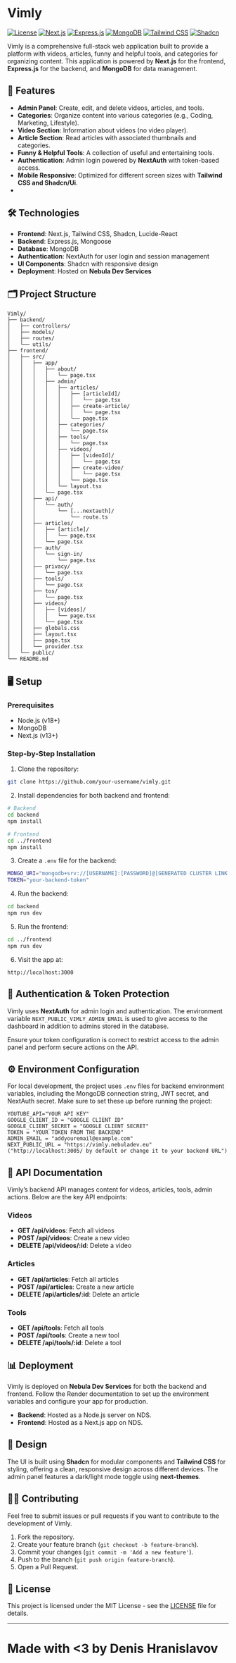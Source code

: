 
# Vimly

[![License](https://img.shields.io/badge/License-MIT-blue)](./LICENSE)
[![Next.js](https://img.shields.io/badge/Frontend-Next.js-blue)](https://nextjs.org/)
[![Express.js](https://img.shields.io/badge/Backend-Express.js-brightgreen)](https://expressjs.com/)
[![MongoDB](https://img.shields.io/badge/Database-MongoDB-green)](https://www.mongodb.com/)
[![Tailwind CSS](https://img.shields.io/badge/Styling-Tailwind%20CSS-blueviolet)](https://tailwindcss.com/)
[![Shadcn](https://img.shields.io/badge/UI-Shadcn-orange)](https://ui.shadcn.dev/)

Vimly is a comprehensive full-stack web application built to provide a platform with videos, articles, funny and helpful tools, and categories for organizing content. This application is powered by **Next.js** for the frontend, **Express.js** for the backend, and **MongoDB** for data management.

## 🚀 Features

- **Admin Panel**: Create, edit, and delete videos, articles, and tools.
- **Categories**: Organize content into various categories (e.g., Coding, Marketing, Lifestyle).
- **Video Section**: Information about videos (no video player).
- **Article Section**: Read articles with associated thumbnails and categories.
- **Funny & Helpful Tools**: A collection of useful and entertaining tools.
- **Authentication**: Admin login powered by **NextAuth** with token-based access.
- **Mobile Responsive**: Optimized for different screen sizes with **Tailwind CSS and Shadcn/Ui**.
- 
## 🛠️ Technologies

- **Frontend**: Next.js, Tailwind CSS, Shadcn, Lucide-React
- **Backend**: Express.js, Mongoose
- **Database**: MongoDB
- **Authentication**: NextAuth for user login and session management
- **UI Components**: Shadcn with responsive design
- **Deployment**: Hosted on **Nebula Dev Services**

## 🗂️ Project Structure

```
Vimly/
├── backend/
│   ├── controllers/
│   ├── models/
│   ├── routes/
│   └── utils/
├── frontend/
│   ├── src/
│   │   ├── app/
│   │   │   ├── about/
│   │   │   │   └── page.tsx
│   │   │   ├── admin/
│   │   │   │   ├── articles/
│   │   │   │   │   ├── [articleId]/
│   │   │   │   │   │   └── page.tsx
│   │   │   │   │   ├── create-article/
│   │   │   │   │   │   └── page.tsx
│   │   │   │   │   └── page.tsx
│   │   │   │   ├── categories/
│   │   │   │   │   └── page.tsx
│   │   │   │   ├── tools/
│   │   │   │   │   └── page.tsx
│   │   │   │   ├── videos/
│   │   │   │   │   ├── [videoId]/
│   │   │   │   │   │   └── page.tsx
│   │   │   │   │   ├── create-video/
│   │   │   │   │   │   └── page.tsx
│   │   │   │   │   └── page.tsx
│   │   │   │   └── layout.tsx
│   │   │   └── page.tsx
│   │   ├── api/
│   │   │   └── auth/
│   │   │       └── [...nextauth]/
│   │   │           └── route.ts
│   │   ├── articles/
│   │   │   ├── [article]/
│   │   │   │   └── page.tsx
│   │   │   └── page.tsx
│   │   ├── auth/
│   │   │   └── sign-in/
│   │   │       └── page.tsx
│   │   ├── privacy/
│   │   │   └── page.tsx
│   │   ├── tools/
│   │   │   └── page.tsx
│   │   ├── tos/
│   │   │   └── page.tsx
│   │   ├── videos/
│   │   │   ├── [videos]/
│   │   │   │   └── page.tsx
│   │   │   └── page.tsx
│   │   ├── globals.css
│   │   ├── layout.tsx
│   │   ├── page.tsx
│   │   └── provider.tsx
│   └── public/
└── README.md

```

## 🖥️ Setup

### Prerequisites

- Node.js (v18+)
- MongoDB
- Next.js (v13+)

### Step-by-Step Installation

1. Clone the repository:

```bash
git clone https://github.com/your-username/vimly.git
```

2. Install dependencies for both backend and frontend:

```bash
# Backend
cd backend
npm install

# Frontend
cd ../frontend
npm install
```

3. Create a `.env` file for the backend:

```bash
MONGO_URI="mongodb+srv://[USERNAME]:[PASSWORD]@[GENERATED CLUSTER LINK FROM MONGO ATLAS]/vimly"
TOKEN="your-backend-token"
```

4. Run the backend:

```bash
cd backend
npm run dev
```

5. Run the frontend:

```bash
cd ../frontend
npm run dev
```

6. Visit the app at:

```
http://localhost:3000
```

## 🔑 Authentication & Token Protection

Vimly uses **NextAuth** for admin login and authentication. The environment variable `NEXT_PUBLIC_VIMLY_ADMIN_EMAIL` is used to give access to the dashboard in addition to admins stored in the database.

Ensure your token configuration is correct to restrict access to the admin panel and perform secure actions on the API.

## ⚙️ Environment Configuration

For local development, the project uses `.env` files for backend environment variables, including the MongoDB connection string, JWT secret, and NextAuth secret. Make sure to set these up before running the project:

```env
YOUTUBE_API="YOUR API KEY"
GOOGLE_CLIENT_ID = "GOOGLE CLIENT ID"
GOOGLE_CLIENT_SECRET = "GOOGLE CLIENT SECRET"
TOKEN = "YOUR TOKEN FROM THE BACKEND"
ADMIN_EMAIL = "addyouremail@example.com"
NEXT_PUBLIC_URL = "https://vimly.nebuladev.eu" ("http://localhost:3005/ by default or change it to your backend URL")

```

## 📂 API Documentation

Vimly’s backend API manages content for videos, articles, tools, admin actions. Below are the key API endpoints:

### Videos

- **GET /api/videos**: Fetch all videos
- **POST /api/videos**: Create a new video
- **DELETE /api/videos/:id**: Delete a video

### Articles

- **GET /api/articles**: Fetch all articles
- **POST /api/articles**: Create a new article
- **DELETE /api/articles/:id**: Delete an article

### Tools

- **GET /api/tools**: Fetch all tools
- **POST /api/tools**: Create a new tool
- **DELETE /api/tools/:id**: Delete a tool

## 📊 Deployment

Vimly is deployed on **Nebula Dev Services** for both the backend and frontend. Follow the Render documentation to set up the environment variables and configure your app for production.

- **Backend**: Hosted as a Node.js server on NDS.
- **Frontend**: Hosted as a Next.js app on NDS.

## 🎨 Design

The UI is built using **Shadcn** for modular components and **Tailwind CSS** for styling, offering a clean, responsive design across different devices. The admin panel features a dark/light mode toggle using **next-themes**.

## 🧑‍💻 Contributing

Feel free to submit issues or pull requests if you want to contribute to the development of Vimly.

1. Fork the repository.
2. Create your feature branch (`git checkout -b feature-branch`).
3. Commit your changes (`git commit -m 'Add a new feature'`).
4. Push to the branch (`git push origin feature-branch`).
5. Open a Pull Request.

## 📜 License

This project is licensed under the MIT License - see the [LICENSE](./LICENSE) file for details.

---
# Made with <3 by Denis Hranislavov
